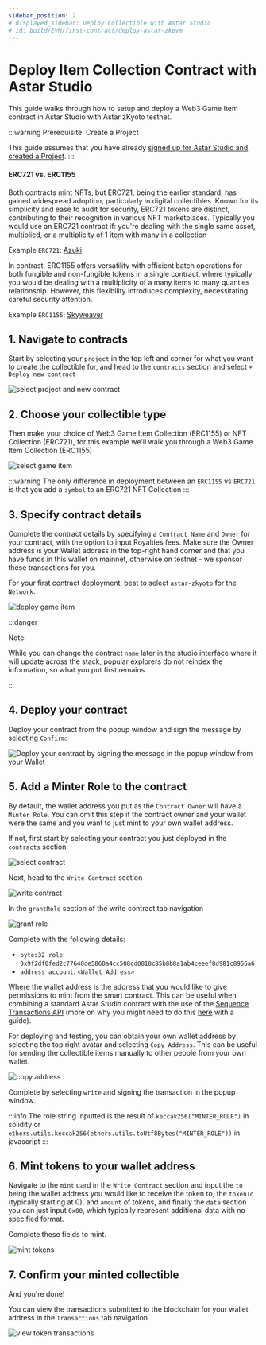 ```yaml
---
sidebar_position: 2
# displayed_sidebar: Deploy Collectible with Astar Studio 
# id: build/EVM/first-contract/deploy-astar-zkevm
---
```


# Deploy Item Collection Contract with Astar Studio

This guide walks through how to setup and deploy a Web3 Game Item contract in Astar Studio with Astar zKyoto testnet.

:::warning
Prerequisite: Create a Project

This guide assumes that you have already [signed up for Astar Studio and created a Project](.././../astar-studio/quickstart.md#4-create-a-project).
:::

#### ERC721 vs. ERC1155

Both contracts mint NFTs, but ERC721, being the earlier standard, has gained widespread adoption, particularly in digital collectibles. Known for its simplicity and ease to audit for security, ERC721 tokens are distinct, contributing to their recognition in various NFT marketplaces. Typically you would use an ERC721 contract if: you're dealing with the single same asset, multiplied, or a multiplicity of 1 item with many in a collection

Example `ERC721`: [Azuki](https://etherscan.io/token/0xed5af388653567af2f388e6224dc7c4b3241c544)

In contrast, ERC1155 offers versatility with efficient batch operations for both fungible and non-fungible tokens in a single contract, where typically you would be dealing with a multiplicity of a many items to many quanties relationship. However, this flexibility introduces complexity, necessitating careful security attention.

Example `ERC1155`: [Skyweaver](https://polygonscan.com/token/0x631998e91476da5b870d741192fc5cbc55f5a52e)

## 1. Navigate to contracts

Start by selecting your `project` in the top left and corner for what you want to create the collectible for, and head to the `contracts` section and select `+ Deploy new contract`

![select project and new contract](img/deploy_with_astar_studio/temp/deploy_new_contract.png)

## 2. Choose your collectible type

Then make your choice of Web3 Game Item Collection (ERC1155) or NFT Collection (ERC721), for this example we'll walk you through a Web3 Game Item Collection (ERC1155)

![select game item](img/deploy_with_astar_studio/temp/select_web3_game_item.png)

:::warning
  The only difference in deployment between an `ERC1155` vs `ERC721` is that you
  add a `symbol` to an ERC721 NFT Collection
:::

## 3. Specify contract details

Complete the contract details by specifying a `Contract Name` and `Owner` for your contract, with the option to input Royalties fees. Make sure the Owner address is your Wallet address in the top-right hand corner and that you have funds in this wallet on mainnet, otherwise on testnet - we sponsor these transactions for you. 

For your first contract deployment, best to select `astar-zkyoto` for the `Network`.

![deploy game item](img/deploy_with_astar_studio/temp/deploy_game_item.png)

:::danger

Note:

While you can change the contract `name` later in the studio interface where it will update across the stack, popular explorers do not reindex the information, so what you put first remains

:::

## 4. Deploy your contract

Deploy your contract from the popup window and sign the message by selecting `Confirm`:

![Deploy your contract by signing the message in the popup window from your Wallet](img/deploy_with_astar_studio/temp/sign_deploy_transaction.png)

## 5. Add a Minter Role to the contract

By default, the wallet address you put as the `Contract Owner` will have a `Minter Role`. You can omit this step if the contract owner and your wallet were the same and you want to just mint to your own wallet address. 

If not, first start by selecting your contract you just deployed in the `contracts` section:

![select contract](img/deploy_with_astar_studio/temp/select_deployed_contract.png)

Next, head to the `Write Contract` section

![write contract](img/deploy_with_astar_studio/temp/select_item_write_contract.png)

In the `grantRole` section of the write contract tab navigation

![grant role](img/deploy_with_astar_studio/temp/grant_role_game_item.png)

Complete with the following details:

- `bytes32 role`: `0x9f2df0fed2c77648de5860a4cc508cd0818c85b8b8a1ab4ceeef8d981c8956a6`
- `address account`: `<Wallet Address>`

Where the wallet address is the address that you would like to give permissions to mint from the smart contract. This can be useful when combining a standard Astar Studio contract with the use of the [Sequence Transactions API](https://docs.sequence.xyz/api/transactions/overview/) (more on why you might need to do this [here](https://docs.sequence.xyz/guides/mint-collectibles-serverless) with a guide).

For deploying and testing, you can obtain your own wallet address by selecting the top right avatar and selecting `Copy Address`. This can be useful for sending the collectible items manually to other people from your own wallet.

![copy address](img/deploy_with_astar_studio/temp/copy_address_game_item.png)

Complete by selecting `write` and signing the transaction in the popup window.

:::info
  The role string inputted is the result of `keccak256("MINTER_ROLE")` in
  solidity or `ethers.utils.keccak256(ethers.utils.toUtf8Bytes("MINTER_ROLE"))`
  in javascript
:::

## 6. Mint tokens to your wallet address

Navigate to the `mint` card in the `Write Contract` section and input the `to` being the wallet address you would like to receive the token to, the `tokenId` (typically starting at 0), and `amount` of tokens, and finally the `data` section you can just input `0x00`, which typically represent additional data with no specified format. 

Complete these fields to mint.

![mint tokens](img/deploy_with_astar_studio/temp/mint_game_item.png)

## 7. Confirm your minted collectible

And you're done!

You can view the transactions submitted to the blockchain for your wallet address in the `Transactions` tab navigation

![view token transactions](img/deploy_with_astar_studio/temp/transactions_game_items.png)
